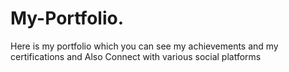 # My-Portfolio.
Here is my portfolio which you can see my achievements and my certifications and Also Connect with various social platforms 
